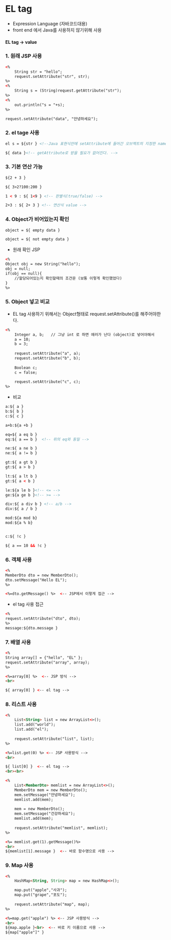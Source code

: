 # EL tag

- Expression Language (자바코드대용) 
- front end 에서 Java를 사용하지 않기위해 사용

#### EL tag -> value

### 1. 원래 JSP 사용
```html
<%
	String str = "hello";
	request.setAttribute("str", str);
%>
<%
	String s = (String)request.getAttribute("str");
%>
<%
	out.println("s = "+s);
%>

request.setAttribute("data", "안녕하세요");
```
### 2. el tage 사용
```html
el s = ${str } <!--Java 표현식안에 setAttribute에 들어간 오브젝트의 지정한 name 값으로 불러옴 -->

${ data }<!-- getAttribute로 받을 필요가 없어진다. -->
```
### 3. 기본 연산 가능
```html
${2 + 3 }

${ 3>2?100:200 }

1 < 9 : ${ 1<9 } <!-- 판별식(true/false) -->

2+3 : ${ 2+ 3 } <!-- 연산식 value -->
```
### 4. Object가 비어있는지 확인
```html
object = ${ empty data }

object = ${ not empty data }
```
- 원래 확인 JSP
```html
<%
Object obj = new String("hello");
obj = null;
if(obj == null){
	//할당되어있는지 확인할때의 조건문 (보통 이렇게 확인했었다)
}
%>
```
### 5. Object 넣고 비교
- EL tag 사용하기 위해서는 Object형태로 request.setAttribute()를 해주어야한다.
```html
<%
	Integer a, b;	// 그냥 int 로 하면 에러가 난다 (object)로 넣어야해서
	a = 10;
	b = 3;
	
	request.setAttribute("a", a);
	request.setAttribute("b", b);
	
	Boolean c;
	c = false;
	
	request.setAttribute("c", c);
%>
```
- 비교
```html
a:${ a }
b:${ b }
c:${ c }

a+b:${a +b }

eq=${ a eq b }
eq:${ a == b }	<!-- 위의 eq와 동일 -->

ne:${ a ne b }
ne:${ a != b }

gt:${ a gt b }
gt:${ a > b }

lt:${ a lt b }
gt:${ a < b }

le:${a le b }<!-- <= -->
ge:${a ge b }<!-- >= -->

div:${ a div b } <!-- a/b -->
div:${ a / b }

mod:${a mod b}
mod:${a % b}


c:${ !c }

${ a == 10 && !c }
```

### 6. 객체 사용
```html
<%
MemberDto dto = new MemberDto();
dto.setMessage("Hello EL");
%>

<%=dto.getMessage() %>  <-- JSP에서 이렇게 접근 -->
```
- el tag 사용 접근
```html
<%
request.setAttribute("dto", dto);
%>
message:${dto.message }
```

### 7. 배열 사용
```html
<%
String array[] = {"hello", "EL" };
request.setAttribute("array", array);
%>

<%=array[0] %>  <-- JSP 방식 -->
<br>

${ array[0] } <-- el tag -->
```

### 8. 리스트 사용
```html
<%
	List<String> list = new ArrayList<>();
	list.add("world");
	list.add("el");
	
	request.setAttribute("list", list);
%>

<%=list.get(0) %> <-- JSP 사용방식 -->
<br>

${ list[0] }  <-- el tag --> 
<br><br>

<%
	List<MemberDto> memlist = new ArrayList<>();
	MemberDto mem = new MemberDto();
	mem.setMessage("안녕하세요");
	memlist.add(mem);
	
	mem = new MemberDto();
	mem.setMessage("건강하세요");
	memlist.add(mem);
	
	request.setAttribute("memlist", memlist);
%>

<%= memlist.get(1).getMessage()%>
<br>
${memlist[1].message }  <-- 바로 함수명으로 사용 -->
```

### 9. Map 사용
```html
<%
	HashMap<String, String> map = new HashMap<>();

	map.put("apple","사과");
	map.put("grape","포도");
	
	request.setAttribute("map", map);
%>

<%=map.get("apple") %> <-- JSP 사용방식 -->
<br>
${map.apple }<br>  <-- 바로 키 이름으로 사용 -->
${map["apple"]" }
```

